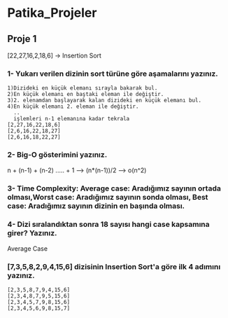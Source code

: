 # Patika_Projeler
## Proje 1
[22,27,16,2,18,6] -> Insertion Sort

### 1- Yukarı verilen dizinin sort türüne göre aşamalarını yazınız.
    1)Dizideki en küçük elemanı sırayla bakarak bul.
    2)En küçük elemanı en baştaki eleman ile değiştir.
    3)2. elenamdan başlayarak kalan dizideki en küçük elemanı bul.
    4)En küçük elemanı 2. eleman ile değiştir.
      ..
      işlemleri n-1 elemanına kadar tekrala
    [2,27,16,22,18,6]
    [2,6,16,22,18,27]
    [2,6,16,18,22,27]

### 2- Big-O gösterimini yazınız.

  n + (n-1) + (n-2) ..... + 1 --> (n*(n-1))/2 --> o(n^2)
  
### 3- Time Complexity: Average case: Aradığımız sayının ortada olması,Worst case: Aradığımız sayının sonda olması, Best case: Aradığımız sayının dizinin en başında olması.


### 4- Dizi sıralandıktan sonra 18 sayısı hangi case kapsamına girer? Yazınız.
  Average Case

### [7,3,5,8,2,9,4,15,6] dizisinin Insertion Sort'a göre ilk 4 adımını yazınız.

    [2,3,5,8,7,9,4,15,6]
    [2,3,4,8,7,9,5,15,6]
    [2,3,4,5,7,9,8,15,6]
    [2,3,4,5,6,9,8,15,7]
